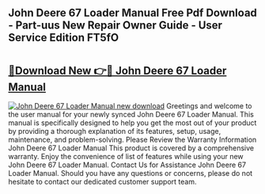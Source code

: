 ## John Deere 67 Loader Manual Free Pdf Download - Part-uus New Repair Owner Guide - User Service Edition FT5fO

# <h2><a href="http://bc94446.oget.top/?id=John+Deere+67+Loader+Manual">🔗Download New 👉🔴 John Deere 67 Loader Manual</a></h2>

[![John Deere 67 Loader Manual new download](https://i.imgur.com/5g1atiW.png)](http://bc94446.oget.top/?id=John+Deere+67+Loader+Manual)
Greetings and welcome to the user manual for your newly synced John Deere 67 Loader Manual. This manual is specifically designed to help you get the most out of your product by providing a thorough explanation of its features, setup, usage, maintenance, and problem-solving. Please Review the Warranty Information John Deere 67 Loader Manual This product is covered by a comprehensive warranty. Enjoy the convenience of list of features while using your new John Deere 67 Loader Manual. Contact Us for Assistance John Deere 67 Loader Manual. Should you have any questions or concerns, please do not hesitate to contact our dedicated customer support team.
